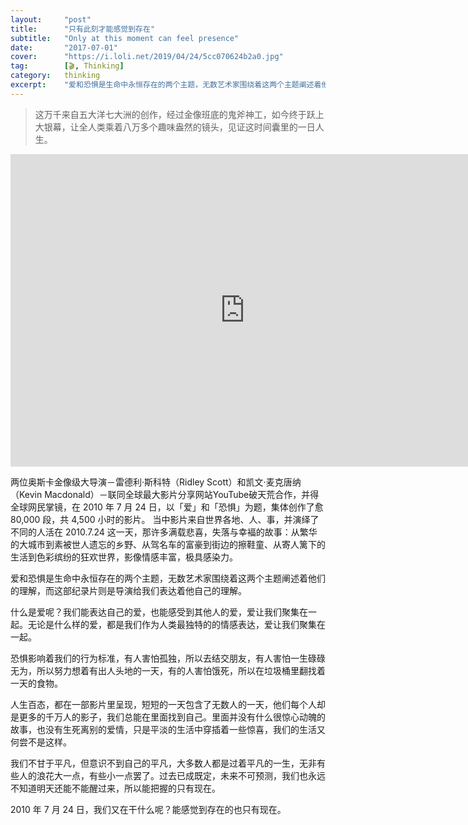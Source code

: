 ```yaml
---
layout:     "post"
title:      "只有此刻才能感觉到存在"
subtitle:   "Only at this moment can feel presence"
date:       "2017-07-01"
cover:      "https://i.loli.net/2019/04/24/5cc070624b2a0.jpg"
tag:        [🎬, Thinking]
category:   thinking
excerpt:    "爱和恐惧是生命中永恒存在的两个主题，无数艺术家围绕着这两个主题阐述着他们的理解，而这部纪录片则是导演给我们表达着他自己的理解。"
---
```


> 这万千来自五大洋七大洲的创作，经过金像班底的鬼斧神工，如今终于跃上大银幕，让全人类乘着八万多个趣味盎然的镜头，见证这时间囊里的一日人生。

<iframe width="750px" height="500px" src="https://www.youtube.com/embed/JaFVr_cJJIY" frameborder="0" allowfullscreen></iframe>

两位奥斯卡金像级大导演－雷德利·斯科特（Ridley Scott）和凯文·麦克唐纳（Kevin Macdonald）－联同全球最大影片分享网站YouTube破天荒合作，并得全球网民掌镜，在 2010 年 7 月 24 日，以「爱」和「恐惧」为题，集体创作了愈 80,000 段，共 4,500 小时的影片。
当中影片来自世界各地、人、事，并演绎了不同的人活在 2010.7.24 这一天，那许多满载悲喜，失落与幸褔的故事：从繁华的大城巿到素被世人遗忘的乡野、从驾名车的富豪到街边的擦鞋童、从寄人篱下的生活到色彩缤纷的狂欢世界，影像情感丰富，极具感染力。

爱和恐惧是生命中永恒存在的两个主题，无数艺术家围绕着这两个主题阐述着他们的理解，而这部纪录片则是导演给我们表达着他自己的理解。

什么是爱呢？我们能表达自己的爱，也能感受到其他人的爱，爱让我们聚集在一起。无论是什么样的爱，都是我们作为人类最独特的的情感表达，爱让我们聚集在一起。

恐惧影响着我们的行为标准，有人害怕孤独，所以去结交朋友，有人害怕一生碌碌无为，所以努力想着有出人头地的一天，有的人害怕饿死，所以在垃圾桶里翻找着一天的食物。

人生百态，都在一部影片里呈现，短短的一天包含了无数人的一天，他们每个人却是更多的千万人的影子，我们总能在里面找到自己。里面并没有什么很惊心动魄的故事，也没有生死离别的爱情，只是平淡的生活中穿插着一些惊喜，我们的生活又何尝不是这样。

我们不甘于平凡，但意识不到自己的平凡，大多数人都是过着平凡的一生，无非有些人的浪花大一点，有些小一点罢了。过去已成既定，未来不可预测，我们也永远不知道明天还能不能醒过来，所以能把握的只有现在。

2010 年 7 月 24 日，我们又在干什么呢？能感觉到存在的也只有现在。
